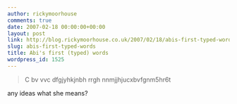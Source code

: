 ```yaml
---
author: rickymoorhouse
comments: true
date: 2007-02-18 00:00:00+00:00
layout: post
link: http://blog.rickymoorhouse.co.uk/2007/02/18/abis-first-typed-words/
slug: abis-first-typed-words
title: Abi's first (typed) words
wordpress_id: 1525
---
```


<blockquote>C bv  vvc dfgjyhkjnbh rrgh nnmjjhjucxbvfgnm5hr6t</blockquote>





any ideas what she means?
